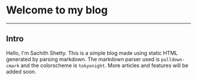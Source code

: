 # Welcome to my blog

---

## Intro

Hello, I'm Sachith Shetty.
This is a simple blog made using static HTML generated by parsing markdown. The markdown parser used is `pulldown-cmark` and the colorscheme is `tokyonight`.
More articles and features will be added soon.
